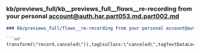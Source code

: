 ### kb/previews_full/kb__previews_full__flows__re-recording from your personal account@auth.har.part053.md.part002.md

```md
### kb/previews_full/flows__re-recording from your personal account@auth.har.part053.md (part 002)

```md
transform(\"record.canceled\")),tagCssClass:\"canceled\",tagTextDataLocator:\"
```

```

```
